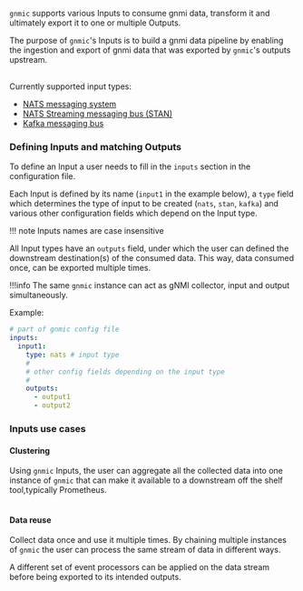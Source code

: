 `gnmic` supports various Inputs to consume gnmi data, transform it and ultimately export it to one or multiple Outputs.

The purpose of `gnmic`'s Inputs is to build a gnmi data pipeline by enabling the ingestion and export of gnmi data that was exported by `gnmic`'s outputs upstream.

<div class="mxgraph" style="max-width:100%;border:1px solid transparent;margin:0 auto; display:block;" data-mxgraph="{&quot;page&quot;:12,&quot;zoom&quot;:1.4,&quot;highlight&quot;:&quot;#0000ff&quot;,&quot;nav&quot;:true,&quot;check-visible-state&quot;:true,&quot;resize&quot;:true,&quot;url&quot;:&quot;https://raw.githubusercontent.com/karimra/gnmic/diagrams/diagrams/gnmic_inputs_intro&quot;}"></div>

<script type="text/javascript" src="https://cdn.jsdelivr.net/gh/hellt/drawio-js@main/embed2.js?&fetch=https%3A%2F%2Fraw.githubusercontent.com%2Fkarimra%2Fgnmic%2Fdiagrams%2Fgnmic_inputs_intro" async></script>


Currently supported input types:

* [NATS messaging system](nats_input.md)
* [NATS Streaming messaging bus (STAN)](stan_input.md)
* [Kafka messaging bus](kafka_input.md)

### Defining Inputs and matching Outputs

To define an Input a user needs to fill in the `inputs` section in the configuration file.

Each Input is defined by its name (`input1` in the example below), a `type` field which determines the type of input to be created (`nats`, `stan`, `kafka`) and various other configuration fields which depend on the Input type.

!!! note
    Inputs names are case insensitive

All Input types have an `outputs` field, under which the user can defined the downstream destination(s) of the consumed data.
This way, data consumed once, can be exported multiple times.

!!!info
    The same `gnmic` instance can act as gNMI collector, input and output simultaneously.

Example:

```yaml
# part of gnmic config file
inputs:
  input1:
    type: nats # input type
    #
    # other config fields depending on the input type
    #
    outputs:
      - output1
      - output2
```

### Inputs use cases

#### Clustering
Using `gnmic` Inputs, the user can aggregate all the collected data into one instance of `gnmic` that can make it available to a downstream off the shelf tool,typically Prometheus.

<div class="mxgraph" style="max-width:100%;border:1px solid transparent;margin:0 auto; display:block;" data-mxgraph="{&quot;page&quot;:12,&quot;zoom&quot;:1.4,&quot;highlight&quot;:&quot;#0000ff&quot;,&quot;nav&quot;:true,&quot;check-visible-state&quot;:true,&quot;resize&quot;:true,&quot;url&quot;:&quot;https://raw.githubusercontent.com/karimra/gnmic/diagrams/diagrams//gnmic_inputs_clustering&quot;}"></div>

<script type="text/javascript" src="https://cdn.jsdelivr.net/gh/hellt/drawio-js@main/embed2.js?&fetch=https%3A%2F%2Fraw.githubusercontent.com%2Fkarimra%2Fgnmic%2Fdiagrams%2F/gnmic_inputs_clustering" async></script>


#### Data reuse
Collect data once and use it multiple times. By chaining multiple instances of `gnmic` the user can process the same stream of data in different ways.

A different set of event processors can be applied on the data stream before being exported to its intended outputs.


<div class="mxgraph" style="max-width:100%;border:1px solid transparent;margin:0 auto; display:block;" data-mxgraph="{&quot;page&quot;:12,&quot;zoom&quot;:1.4,&quot;highlight&quot;:&quot;#0000ff&quot;,&quot;nav&quot;:true,&quot;check-visible-state&quot;:true,&quot;resize&quot;:true,&quot;url&quot;:&quot;https://raw.githubusercontent.com/karimra/gnmic/diagrams/diagrams/gnmic_input_data_reuse&quot;}"></div>

<script type="text/javascript" src="https://cdn.jsdelivr.net/gh/hellt/drawio-js@main/embed2.js?&fetch=https%3A%2F%2Fraw.githubusercontent.com%2Fkarimra%2Fgnmic%2Fdiagrams%2Fgnmic_input_data_reuse" async></script>


